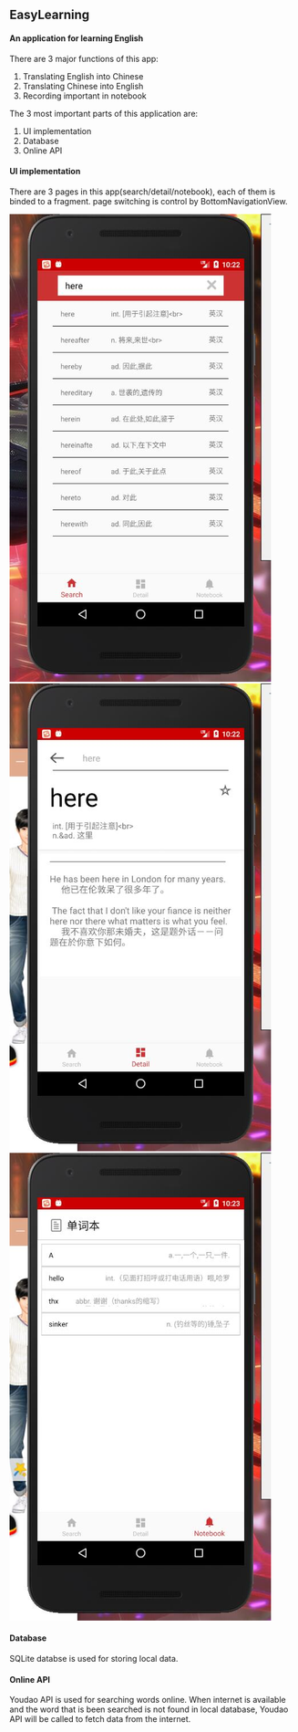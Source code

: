 ## EasyLearning
#### An application for learning English

There are 3 major functions of this app: 

1. Translating English into Chinese
2. Translating Chinese into English
3. Recording important in notebook

The 3 most important parts of this application are:
1. UI implementation
2. Database
3. Online API

#### UI implementation
There are 3 pages in this app(search/detail/notebook), each of them is binded to a fragment. page switching is control by BottomNavigationView.

![page for searching words](display/EnToCn.jpg)
![page for details of words](display/detail.jpg)
![page for notebook](display/notebook.jpg)

#### Database
SQLite databse is used for storing local data.

#### Online API
Youdao API is used for searching words online.
When internet is available and the word that is been searched is not found in local database, Youdao API will be called to fetch data from the internet.

